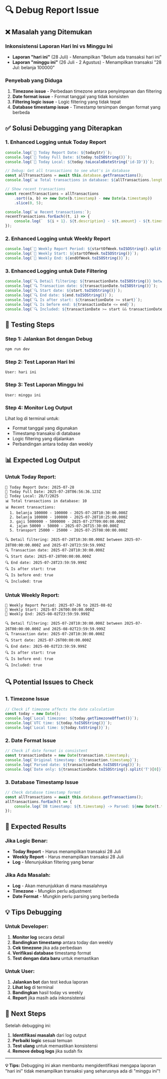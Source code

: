 # 🔍 Debug Report Issue

## ❌ **Masalah yang Ditemukan**

### **Inkonsistensi Laporan Hari Ini vs Minggu Ini**
- **Laporan "hari ini"** (28 Juli) - Menampilkan "Belum ada transaksi hari ini"
- **Laporan "minggu ini"** (26 Juli - 2 Agustus) - Menampilkan transaksi "28 Jul: belanja 100000"

### **Penyebab yang Diduga**
1. **Timezone issue** - Perbedaan timezone antara penyimpanan dan filtering
2. **Date format issue** - Format tanggal yang tidak konsisten
3. **Filtering logic issue** - Logic filtering yang tidak tepat
4. **Database timestamp issue** - Timestamp tersimpan dengan format yang berbeda

## ✅ **Solusi Debugging yang Diterapkan**

### **1. Enhanced Logging untuk Today Report**
```javascript
console.log(`📅 Today Report Date: ${todayStr}`);
console.log(`📅 Today Full Date: ${today.toISOString()}`);
console.log(`📅 Today Local: ${today.toLocaleDateString('id-ID')}`);

// Debug: Get all transactions to see what's in database
const allTransactions = await this.database.getTransactions();
console.log(`📊 Total transactions in database: ${allTransactions.length}`);

// Show recent transactions
const recentTransactions = allTransactions
    .sort((a, b) => new Date(b.timestamp) - new Date(a.timestamp))
    .slice(0, 5);

console.log(`📊 Recent transactions:`);
recentTransactions.forEach((t, i) => {
    console.log(`  ${i + 1}. ${t.description} - ${t.amount} - ${t.timestamp}`);
});
```

### **2. Enhanced Logging untuk Weekly Report**
```javascript
console.log(`📅 Weekly Report Period: ${startOfWeek.toISOString().split('T')[0]} to ${endOfWeek.toISOString().split('T')[0]}`);
console.log(`📅 Weekly Start: ${startOfWeek.toISOString()}`);
console.log(`📅 Weekly End: ${endOfWeek.toISOString()}`);
```

### **3. Enhanced Logging untuk Date Filtering**
```javascript
console.log(`🔍 Detail filtering: ${transactionDate.toISOString()} between ${start.toISOString()} and ${end.toISOString()}`);
console.log(`🔍 Transaction date: ${transactionDate.toISOString()}`);
console.log(`🔍 Start date: ${start.toISOString()}`);
console.log(`🔍 End date: ${end.toISOString()}`);
console.log(`🔍 Is after start: ${transactionDate >= start}`);
console.log(`🔍 Is before end: ${transactionDate <= end}`);
console.log(`🔍 Included: ${transactionDate >= start && transactionDate <= end}`);
```

## 🧪 **Testing Steps**

### **Step 1: Jalankan Bot dengan Debug**
```bash
npm run dev
```

### **Step 2: Test Laporan Hari Ini**
```
User: hari ini
```

### **Step 3: Test Laporan Minggu Ini**
```
User: minggu ini
```

### **Step 4: Monitor Log Output**
Lihat log di terminal untuk:
- Format tanggal yang digunakan
- Timestamp transaksi di database
- Logic filtering yang dijalankan
- Perbandingan antara today dan weekly

## 📊 **Expected Log Output**

### **Untuk Today Report:**
```
📅 Today Report Date: 2025-07-28
📅 Today Full Date: 2025-07-28T06:56:36.123Z
📅 Today Local: 28/7/2025
📊 Total transactions in database: 10
📊 Recent transactions:
  1. belanja 100000 - 100000 - 2025-07-28T10:30:00.000Z
  2. belanja 100000 - 100000 - 2025-07-28T10:25:00.000Z
  3. gaji 5000000 - 5000000 - 2025-07-27T09:00:00.000Z
  4. jajan 50000 - 50000 - 2025-07-26T15:30:00.000Z
  5. transport 25000 - 25000 - 2025-07-25T08:00:00.000Z

🔍 Detail filtering: 2025-07-28T10:30:00.000Z between 2025-07-28T00:00:00.000Z and 2025-07-28T23:59:59.999Z
🔍 Transaction date: 2025-07-28T10:30:00.000Z
🔍 Start date: 2025-07-28T00:00:00.000Z
🔍 End date: 2025-07-28T23:59:59.999Z
🔍 Is after start: true
🔍 Is before end: true
🔍 Included: true
```

### **Untuk Weekly Report:**
```
📅 Weekly Report Period: 2025-07-26 to 2025-08-02
📅 Weekly Start: 2025-07-26T00:00:00.000Z
📅 Weekly End: 2025-08-02T23:59:59.999Z

🔍 Detail filtering: 2025-07-28T10:30:00.000Z between 2025-07-26T00:00:00.000Z and 2025-08-02T23:59:59.999Z
🔍 Transaction date: 2025-07-28T10:30:00.000Z
🔍 Start date: 2025-07-26T00:00:00.000Z
🔍 End date: 2025-08-02T23:59:59.999Z
🔍 Is after start: true
🔍 Is before end: true
🔍 Included: true
```

## 🔍 **Potential Issues to Check**

### **1. Timezone Issue**
```javascript
// Check if timezone affects the date calculation
const today = new Date();
console.log(`Local timezone: ${today.getTimezoneOffset()}`);
console.log(`UTC time: ${today.toISOString()}`);
console.log(`Local time: ${today.toString()}`);
```

### **2. Date Format Issue**
```javascript
// Check if date format is consistent
const transactionDate = new Date(transaction.timestamp);
console.log(`Original timestamp: ${transaction.timestamp}`);
console.log(`Parsed date: ${transactionDate.toISOString()}`);
console.log(`Date only: ${transactionDate.toISOString().split('T')[0]}`);
```

### **3. Database Timestamp Issue**
```javascript
// Check database timestamp format
const allTransactions = await this.database.getTransactions();
allTransactions.forEach(t => {
    console.log(`DB timestamp: ${t.timestamp} -> Parsed: ${new Date(t.timestamp).toISOString()}`);
});
```

## 🎯 **Expected Results**

### **Jika Logic Benar:**
- **Today Report** - Harus menampilkan transaksi 28 Juli
- **Weekly Report** - Harus menampilkan transaksi 28 Juli
- **Log** - Menunjukkan filtering yang benar

### **Jika Ada Masalah:**
- **Log** - Akan menunjukkan di mana masalahnya
- **Timezone** - Mungkin perlu adjustment
- **Date Format** - Mungkin perlu parsing yang berbeda

## 💡 **Tips Debugging**

### **Untuk Developer:**
1. **Monitor log** secara detail
2. **Bandingkan timestamp** antara today dan weekly
3. **Cek timezone** jika ada perbedaan
4. **Verifikasi database** timestamp format
5. **Test dengan data baru** untuk memastikan

### **Untuk User:**
1. **Jalankan bot** dan test kedua laporan
2. **Lihat log** di terminal
3. **Bandingkan** hasil today vs weekly
4. **Report** jika masih ada inkonsistensi

## 🚀 **Next Steps**

Setelah debugging ini:
1. **Identifikasi masalah** dari log output
2. **Perbaiki logic** sesuai temuan
3. **Test ulang** untuk memastikan konsistensi
4. **Remove debug logs** jika sudah fix

---

**💡 Tips:** Debugging ini akan membantu mengidentifikasi mengapa laporan "hari ini" tidak menampilkan transaksi yang seharusnya ada di "minggu ini"! 